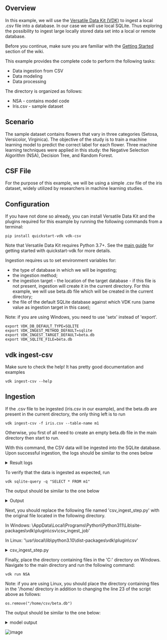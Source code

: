 Overview
-
In this example, we will use the [Versatile Data Kit (VDK)](https://github.com/vmware/versatile-data-kit) to ingest a local .csv file into a database. In our case we will use local SQLite. Thus exploring the possibility to ingest large locally stored data set into a local or remote database.

Before you continue, make sure you are familiar with the [Getting Started](https://github.com/vmware/versatile-data-kit/wiki/Getting-Started) section of the wiki.

This example provides the complete code to perform the following tasks:

* Data ingestion from CSV
* Data modeling
* Data processing

The directory is organized as follows:

* NSA - contains model code
* Iris.csv - sample dataset

Scenario
-
The sample dataset contains flowers that vary in three categories (Setosa, Versicolor, Virginica). The objective of the study is to train a machine learning model to predict the correct label for each flower. Three machine learning techniques were applied in this study: the Negative Selection Algorithm (NSA), Decision Tree, and Random Forest. 

CSF File
-
For the purpose of this example, we will be using a simple .csv file of the iris dataset, widely utilized by researchers in machine learning studies.

Configuration
-
If you have not done so already, you can install Versatile Data Kit and the plugins required for this example by running the following commands from a terminal:

```console
pip install quickstart-vdk vdk-csv
```

Note that Versatile Data Kit requires Python 3.7+. See the [main guide](https://github.com/vmware/versatile-data-kit/blob/main/README.md#getting-started) for getting started with quickstart-vdk for more details.

Ingestion requires us to set environment variables for:

* the type of database in which we will be ingesting;
* the ingestion method;
* the ingestion target - the location of the target database - if this file is not present, ingestion will create it in the current directory. For this example, we will use beta.db file which will be created in the current directory;
* the file of the default SQLite database against which VDK runs (same value as ingestion target in this case);

Note: if you are using Windows, you need to use 'setx' instead of 'export'.

```console
export VDK_DB_DEFAULT_TYPE=SQLITE
export VDK_INGEST_METHOD_DEFAULT=sqlite
export VDK_INGEST_TARGET_DEFAULT=beta.db
export VDK_SQLITE_FILE=beta.db
```

vdk ingest-csv
-
Make sure to check the help! It has pretty good documentation and examples

```console
vdk ingest-csv --help
```

Ingestion
-
If the .csv file to be ingested (iris.csv in our example), and the beta.db are present in the current directory, the only thing left is to run

```console
vdk ingest-csv -f iris.csv --table-name m1
```

Otherwise, you first of all need to create an empty beta.db file in the main directory then start to run.  

With this command, the CSV data will be ingested into the SQLite database. Upon successful ingestion, the logs should be similar to the ones below

<details>
    <summary>Result logs</summary>

```
2024-03-07 13:25:15,071 [VDK] [WARNI] vdk.internal.builtin_plugins.t     template_impl.py :39   add_template     - Template with name scd1 has been registered with directory C:\Users\Ehsan\AppData\Local\Programs\Python\Python311\Lib\site-packages\vdk\plugin\impala\templates\load\dimension\scd1.We will overwrite it with new directory C:\Users\Ehsan\AppData\Local\Programs\Python\Python311\Lib\site-packages\vdk\plugin\trino\templates\load\dimension\scd1 now.
2024-03-07 13:25:15,071 [VDK] [WARNI] vdk.internal.builtin_plugins.t     template_impl.py :39   add_template     - Template with name scd2 has been registered with directory C:\Users\Ehsan\AppData\Local\Programs\Python\Python311\Lib\site-packages\vdk\plugin\impala\templates\load\versioned.We will overwrite it with new directory C:\Users\Ehsan\AppData\Local\Programs\Python\Python311\Lib\site-packages\vdk\plugin\trino\templates\load\dimension\scd2 now.
2024-03-07 13:25:15,071 [VDK] [WARNI] vdk.internal.builtin_plugins.t     template_impl.py :39   add_template     - Template with name periodic_snapshot has been registered with directory C:\Users\Ehsan\AppData\Local\Programs\Python\Python311\Lib\site-packages\vdk\plugin\impala\templates\load\fact\snapshot.We will overwrite it with new directory C:\Users\Ehsan\AppData\Local\Programs\Python\Python311\Lib\site-packages\vdk\plugin\trino\templates\load\fact\periodic_snapshot now.
2024-03-07 13:25:15,071 [VDK] [INFO ] vdk.plugin.control_cli_plugin. properties_plugin.py :22   initialize_job   - Initialize Control Service based Properties client implementation.
2024-03-07 13:25:15,071 [VDK] [INFO ] vdk.plugin.control_cli_plugin.    execution_skip.py :105  _skip_job_if_nec - Checking if job should be skipped:
2024-03-07 13:25:15,071 [VDK] [INFO ] vdk.plugin.control_cli_plugin.    execution_skip.py :106  _skip_job_if_nec - Job : csv_ingest_job, Team : None, Log config: LOCAL, execution_id: f3861dea-9e7a-48ed-b528-958329ebcd47-1709805315
2024-03-07 13:25:15,071 [VDK] [INFO ] root                              execution_skip.py :111  _skip_job_if_nec - Local execution, skipping parallel execution check.
2024-03-07 13:25:15,071 [VDK] [INFO ] vdk.internal.builtin_plugins.r   file_based_step.py :106  run_python_step  - Entering csv_ingest_step.py#run(...) ...
2024-03-07 13:25:15,521 [VDK] [INFO ] vdk.internal.builtin_plugins.i   ingester_router.py :105  send_tabular_dat - Sending tabular data for ingestion with method: sqlite and target: beta.db
2024-03-07 13:25:15,526 [VDK] [INFO ] step_csv_ingest_ste              csv_ingest_step.py :31   ingest           - Ingested data from C:\csv\iris.csv into table m1 successfully.
Successfully ingested!
2024-03-07 13:25:15,527 [VDK] [INFO ] vdk.internal.builtin_plugins.r   file_based_step.py :112  run_python_step  - Exiting  csv_ingest_step.py#run(...) SUCCESS
2024-03-07 13:25:17,531 [VDK] [INFO ] vdk.plugin.sqlite.ingest_to_sq  ingest_to_sqlite.py :76   ingest_payload   - Ingesting payloads for target: beta.db; collection_id: csv_ingest_job|f3861dea-9e7a-48ed-b528-958329ebcd47-1709805315
2024-03-07 13:25:17,531 [VDK] [INFO ] vdk.plugin.sqlite.sqlite_conne sqlite_connection.py :29   new_connection   - Creating new connection against local file database located at: beta.db
2024-03-07 13:25:17,531 [VDK] [INFO ] vdk.plugin.sqlite.ingest_to_sq  ingest_to_sqlite.py :177  __create_table_i - Table m1 does not exists. Will auto-create it now based on first batch of input data.
2024-03-07 13:25:17,546 [VDK] [INFO ] vdk.plugin.sqlite.ingest_to_sq  ingest_to_sqlite.py :183  __create_table_i - Table m1 created.
2024-03-07 13:25:18,369 [VDK] [INFO ] vdk.internal.builtin_plugins.i     ingester_base.py :573  close_now        - Ingester statistics:
                Successful uploads: 1
                Failed uploads: 0
                Ingesting plugin errors: None

2024-03-07 13:25:18,375 [VDK] [INFO ] vdk.internal.builtin_plugins.r           cli_run.py :170  __log_short_exec - Job execution result: SUCCESS
Step results:
csv_ingest_step.py - SUCCESS

Ingesting csv file C:\csv\iris.csv finished.
```
</details>

To verify that the data is ingested as expected, run

```console
vdk sqlite-query -q "SELECT * FROM m1"
```

The output should be similar to the one below

<details>
    <summary>Output</summary>

```console
  A    B    C    D  variety
---  ---  ---  ---  ----------
5.1  3.5  1.4  0.2  Setosa
4.9  3    1.4  0.2  Setosa
4.7  3.2  1.3  0.2  Setosa
4.6  3.1  1.5  0.2  Setosa
5    3.6  1.4  0.2  Setosa
5.4  3.9  1.7  0.4  Setosa
4.6  3.4  1.4  0.3  Setosa
5    3.4  1.5  0.2  Setosa
4.4  2.9  1.4  0.2  Setosa
4.9  3.1  1.5  0.1  Setosa
5.4  3.7  1.5  0.2  Setosa
4.8  3.4  1.6  0.2  Setosa
4.8  3    1.4  0.1  Setosa
4.3  3    1.1  0.1  Setosa
5.8  4    1.2  0.2  Setosa
5.7  4.4  1.5  0.4  Setosa
5.4  3.9  1.3  0.4  Setosa
5.1  3.5  1.4  0.3  Setosa
5.7  3.8  1.7  0.3  Setosa
5.1  3.8  1.5  0.3  Setosa
5.4  3.4  1.7  0.2  Setosa
5.1  3.7  1.5  0.4  Setosa
4.6  3.6  1    0.2  Setosa
5.1  3.3  1.7  0.5  Setosa
4.8  3.4  1.9  0.2  Setosa
5    3    1.6  0.2  Setosa
5    3.4  1.6  0.4  Setosa
5.2  3.5  1.5  0.2  Setosa
5.2  3.4  1.4  0.2  Setosa
4.7  3.2  1.6  0.2  Setosa
4.8  3.1  1.6  0.2  Setosa
5.4  3.4  1.5  0.4  Setosa
5.2  4.1  1.5  0.1  Setosa
5.5  4.2  1.4  0.2  Setosa
4.9  3.1  1.5  0.2  Setosa
5    3.2  1.2  0.2  Setosa
5.5  3.5  1.3  0.2  Setosa
4.9  3.6  1.4  0.1  Setosa
4.4  3    1.3  0.2  Setosa
5.1  3.4  1.5  0.2  Setosa
5    3.5  1.3  0.3  Setosa
4.5  2.3  1.3  0.3  Setosa
4.4  3.2  1.3  0.2  Setosa
5    3.5  1.6  0.6  Setosa
5.1  3.8  1.9  0.4  Setosa
4.8  3    1.4  0.3  Setosa
5.1  3.8  1.6  0.2  Setosa
4.6  3.2  1.4  0.2  Setosa
5.3  3.7  1.5  0.2  Setosa
5    3.3  1.4  0.2  Setosa
7    3.2  4.7  1.4  Versicolor
6.4  3.2  4.5  1.5  Versicolor
6.9  3.1  4.9  1.5  Versicolor
5.5  2.3  4    1.3  Versicolor
6.5  2.8  4.6  1.5  Versicolor
5.7  2.8  4.5  1.3  Versicolor
6.3  3.3  4.7  1.6  Versicolor
4.9  2.4  3.3  1    Versicolor
6.6  2.9  4.6  1.3  Versicolor
5.2  2.7  3.9  1.4  Versicolor
5    2    3.5  1    Versicolor
5.9  3    4.2  1.5  Versicolor
6    2.2  4    1    Versicolor
6.1  2.9  4.7  1.4  Versicolor
5.6  2.9  3.6  1.3  Versicolor
6.7  3.1  4.4  1.4  Versicolor
5.6  3    4.5  1.5  Versicolor
5.8  2.7  4.1  1    Versicolor
6.2  2.2  4.5  1.5  Versicolor
5.6  2.5  3.9  1.1  Versicolor
5.9  3.2  4.8  1.8  Versicolor
6.1  2.8  4    1.3  Versicolor
6.3  2.5  4.9  1.5  Versicolor
6.1  2.8  4.7  1.2  Versicolor
6.4  2.9  4.3  1.3  Versicolor
6.6  3    4.4  1.4  Versicolor
6.8  2.8  4.8  1.4  Versicolor
6.7  3    5    1.7  Versicolor
6    2.9  4.5  1.5  Versicolor
5.7  2.6  3.5  1    Versicolor
5.5  2.4  3.8  1.1  Versicolor
5.5  2.4  3.7  1    Versicolor
5.8  2.7  3.9  1.2  Versicolor
6    2.7  5.1  1.6  Versicolor
5.4  3    4.5  1.5  Versicolor
6    3.4  4.5  1.6  Versicolor
6.7  3.1  4.7  1.5  Versicolor
6.3  2.3  4.4  1.3  Versicolor
5.6  3    4.1  1.3  Versicolor
5.5  2.5  4    1.3  Versicolor
5.5  2.6  4.4  1.2  Versicolor
6.1  3    4.6  1.4  Versicolor
5.8  2.6  4    1.2  Versicolor
5    2.3  3.3  1    Versicolor
5.6  2.7  4.2  1.3  Versicolor
5.7  3    4.2  1.2  Versicolor
5.7  2.9  4.2  1.3  Versicolor
6.2  2.9  4.3  1.3  Versicolor
5.1  2.5  3    1.1  Versicolor
5.7  2.8  4.1  1.3  Versicolor
6.3  3.3  6    2.5  Virginica
5.8  2.7  5.1  1.9  Virginica
7.1  3    5.9  2.1  Virginica
6.3  2.9  5.6  1.8  Virginica
6.5  3    5.8  2.2  Virginica
7.6  3    6.6  2.1  Virginica
4.9  2.5  4.5  1.7  Virginica
7.3  2.9  6.3  1.8  Virginica
6.7  2.5  5.8  1.8  Virginica
7.2  3.6  6.1  2.5  Virginica
6.5  3.2  5.1  2    Virginica
6.4  2.7  5.3  1.9  Virginica
6.8  3    5.5  2.1  Virginica
5.7  2.5  5    2    Virginica
5.8  2.8  5.1  2.4  Virginica
6.4  3.2  5.3  2.3  Virginica
6.5  3    5.5  1.8  Virginica
7.7  3.8  6.7  2.2  Virginica
7.7  2.6  6.9  2.3  Virginica
6    2.2  5    1.5  Virginica
6.9  3.2  5.7  2.3  Virginica
5.6  2.8  4.9  2    Virginica
7.7  2.8  6.7  2    Virginica
6.3  2.7  4.9  1.8  Virginica
6.7  3.3  5.7  2.1  Virginica
7.2  3.2  6    1.8  Virginica
6.2  2.8  4.8  1.8  Virginica
6.1  3    4.9  1.8  Virginica
6.4  2.8  5.6  2.1  Virginica
7.2  3    5.8  1.6  Virginica
7.4  2.8  6.1  1.9  Virginica
7.9  3.8  6.4  2    Virginica
6.4  2.8  5.6  2.2  Virginica
6.3  2.8  5.1  1.5  Virginica
6.1  2.6  5.6  1.4  Virginica
7.7  3    6.1  2.3  Virginica
6.3  3.4  5.6  2.4  Virginica
6.4  3.1  5.5  1.8  Virginica
6    3    4.8  1.8  Virginica
6.9  3.1  5.4  2.1  Virginica
6.7  3.1  5.6  2.4  Virginica
6.9  3.1  5.1  2.3  Virginica
5.8  2.7  5.1  1.9  Virginica
6.8  3.2  5.9  2.3  Virginica
6.7  3.3  5.7  2.5  Virginica
6.7  3    5.2  2.3  Virginica
6.3  2.5  5    1.9  Virginica
6.5  3    5.2  2    Virginica
6.2  3.4  5.4  2.3  Virginica
5.9  3    5.1  1.8  Virginica
```

</details>
  
Next, you should replace the following file named 'csv_ingest_step.py' with the original file located in the following directory.

In Windows: 
\AppData\Local\Programs\Python\Python311\Lib\site-packages\vdk\plugin\csv\csv_ingest_job'

In Linux:
'\usr\local\lib\python3.10\dist-packages\vdk\plugin\csv\'

<details>
  <summary>csv_ingest_step.py</summary>

```
# Copyright 2021-2023 VMware, Inc.
# SPDX-License-Identifier: Apache-2.0
import logging
import os
import pathlib
from typing import Dict

from vdk.api.job_input import IJobInput

log = logging.getLogger(__name__)


class CsvIngester:
    def __init__(self, job_input: IJobInput):
        self.__job_input = job_input

    def ingest(self, input_file: pathlib.Path, destination_table: str, options: Dict):
        import pandas as pd

        df = pd.read_csv(str(input_file), **options)
        df.dropna(how="all", inplace=True)

        os.remove("C:/csv/beta.db")

        self.__job_input.send_tabular_data_for_ingestion(
            rows=df.values,
            column_names=df.columns.values.tolist(),
            destination_table=destination_table,

        )
        log.info(
            f"Ingested data from {input_file} into table {destination_table} successfully."
        )


def run(job_input: IJobInput) -> None:

    csv_file = pathlib.Path(job_input.get_arguments().get("file"))
    destination_table = job_input.get_arguments().get("destination_table", None)
    if not destination_table:
        destination_table = os.path.splitext(csv_file.name)[0]
    options = job_input.get_arguments().get("options", {})

    csv = CsvIngester(job_input)
    csv.ingest(csv_file, destination_table, options)
    print("Successfully ingested!")
    
```
</details>

Finally, place the directory containing files in the 'C:' directory on Windows. Navigate to the main directory and run the following command:

``` console
vdk run NSA
```

Note: if you are using Linux, you should place the directory containing files in the '/home/ directory in addition to changing the line 23 of the script above as follows:

```
os.remove("/home/csv/beta.db")
```

The output should be similar to the one below:

<details>
    <summary>model output</summary>
    
```
2024-03-07 14:00:55,050 [VDK] [WARNI] vdk.internal.builtin_plugins.t     template_impl.py :39   add_template     - Template with name scd1 has been registered with directory C:\Users\Ehsan\AppData\Local\Programs\Python\Python311\Lib\site-packages\vdk\plugin\impala\templates\load\dimension\scd1.We will overwrite it with new directory C:\Users\Ehsan\AppData\Local\Programs\Python\Python311\Lib\site-packages\vdk\plugin\trino\templates\load\dimension\scd1 now.
2024-03-07 14:00:55,050 [VDK] [WARNI] vdk.internal.builtin_plugins.t     template_impl.py :39   add_template     - Template with name scd2 has been registered with directory C:\Users\Ehsan\AppData\Local\Programs\Python\Python311\Lib\site-packages\vdk\plugin\impala\templates\load\versioned.We will overwrite it with new directory C:\Users\Ehsan\AppData\Local\Programs\Python\Python311\Lib\site-packages\vdk\plugin\trino\templates\load\dimension\scd2 now.
2024-03-07 14:00:55,050 [VDK] [WARNI] vdk.internal.builtin_plugins.t     template_impl.py :39   add_template     - Template with name periodic_snapshot has been registered with directory C:\Users\Ehsan\AppData\Local\Programs\Python\Python311\Lib\site-packages\vdk\plugin\impala\templates\load\fact\snapshot.We will overwrite it with new directory C:\Users\Ehsan\AppData\Local\Programs\Python\Python311\Lib\site-packages\vdk\plugin\trino\templates\load\fact\periodic_snapshot now.
2024-03-07 14:00:55,050 [VDK] [INFO ] vdk.plugin.control_cli_plugin. properties_plugin.py :22   initialize_job   - Initialize Control Service based Properties client implementation.
2024-03-07 14:00:55,050 [VDK] [INFO ] vdk.plugin.control_cli_plugin.    execution_skip.py :105  _skip_job_if_nec - Checking if job should be skipped:
2024-03-07 14:00:55,050 [VDK] [INFO ] vdk.plugin.control_cli_plugin.    execution_skip.py :106  _skip_job_if_nec - Job : NSA, Team : None, Log config: LOCAL, execution_id: ecdbafe5-ae63-4b9c-8577-6fe5c2215ad6-1709807454
2024-03-07 14:00:55,050 [VDK] [INFO ] root                              execution_skip.py :111  _skip_job_if_nec - Local execution, skipping parallel execution check.
2024-03-07 14:01:00,779 [VDK] [INFO ] vdk.internal.builtin_plugins.r   file_based_step.py :106  run_python_step  - Entering 01_model.py#run(...) ...
Enter the number of PCA components, your number must be between zero and 4 : 4
You entered: 4
Tell me which methodology do you want to choose for your discrimination task?
 Type 1 for Artificial Immune System
 Type 2 for Decision Tree
 Type 3 for Random Forests --> 2
You have entered: 2
Please input random state size: 400
Entered random state size is :  400
The accuracy is {accuracy_score(prev_y, test_y.values)}
              precision    recall  f1-score   support

      Setosa       1.00      1.00      1.00        16
  Versicolor       0.89      1.00      0.94        16
   Virginica       1.00      0.85      0.92        13

    accuracy                           0.96        45
   macro avg       0.96      0.95      0.95        45
weighted avg       0.96      0.96      0.96        45
```
</details>

![image](https://github.com/ehsan-farzadnia/ingest-from-csv-machnie-learning-example/assets/161824187/3b046620-2a64-4f54-b549-fe6e6ec37320)


